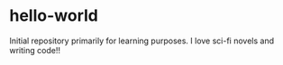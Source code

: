 # hello-world
Initial repository primarily for learning purposes.
I love sci-fi novels and writing code!!

